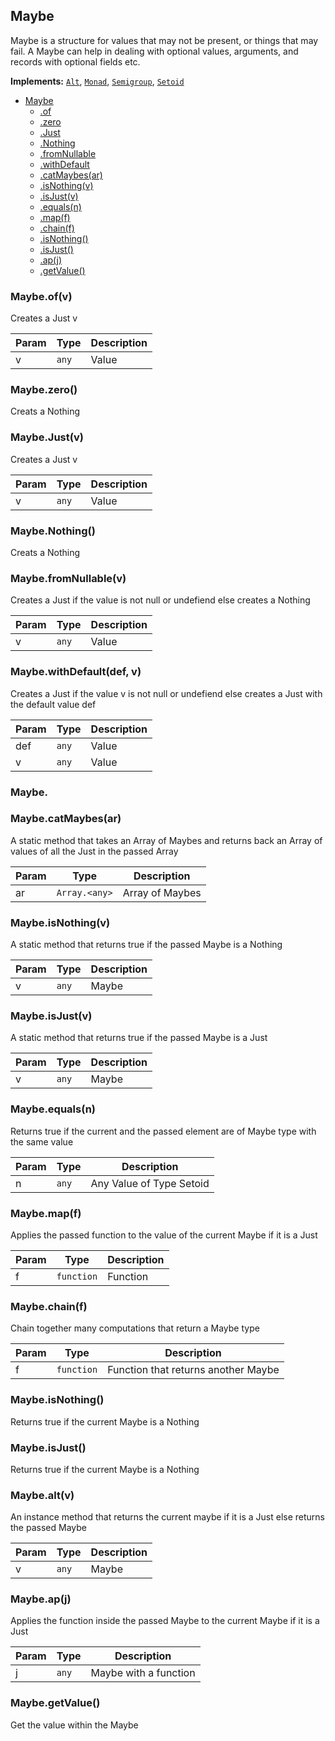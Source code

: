 <a name="Maybe"></a>

## Maybe 
Maybe is a structure for values that may not be present, or things that may fail.
A Maybe can help in dealing with optional values, arguments, and records with optional fields etc.

**Implements:** <code>[Alt](https://github.com/fantasyland/fantasy-land#alt)</code>, <code>[Monad](https://github.com/fantasyland/fantasy-land#monad)</code>, <code>[Semigroup](https://github.com/fantasyland/fantasy-land#semigroup)</code>, <code>[Setoid](https://github.com/fantasyland/fantasy-land#setoid)</code>

* [Maybe](#Maybe)
    * [.of](#Maybe.of)
    * [.zero](#Maybe.zero)
    * [.Just](#Maybe.Just)
    * [.Nothing](#Maybe.Nothing)
    * [.fromNullable](#Maybe.fromNullable)
    * [.withDefault](#Maybe.withDefault)
    * [.catMaybes(ar)](#Maybe.catMaybes)
    * [.isNothing(v)](#Maybe.isNothing)
    * [.isJust(v)](#Maybe.isJust)
    * [.equals(n)](#Maybe.equals)
    * [.map(f)](#Maybe.map)
    * [.chain(f)](#Maybe.chain)
    * [.isNothing()](#Maybe.isNothing)
    * [.isJust()](#Maybe.isJust)
    * [.ap(j)](#Maybe.ap)
    * [.getValue()](#Maybe.getValue)


<a name="Maybe.of"></a>

### Maybe.of(v)
Creates a Just v


| Param | Type | Description |
| --- | --- | --- |
| v | <code>any</code> | Value |

<a name="Maybe.zero"></a>

### Maybe.zero()
Creats a Nothing

<a name="Maybe.Just"></a>

### Maybe.Just(v)
Creates a Just v


| Param | Type | Description |
| --- | --- | --- |
| v | <code>any</code> | Value |

<a name="Maybe.Nothing"></a>

### Maybe.Nothing()
Creats a Nothing

<a name="Maybe.fromNullable"></a>

### Maybe.fromNullable(v)
Creates a Just if the value is not null or undefiend else creates a Nothing


| Param | Type | Description |
| --- | --- | --- |
| v | <code>any</code> | Value |

<a name="Maybe.withDefault"></a>

### Maybe.withDefault(def, v)
Creates a Just if the value v is not null or undefiend else creates a Just with the default value def


| Param | Type | Description |
| --- | --- | --- |
| def | <code>any</code> | Value |
| v | <code>any</code> | Value |

### Maybe.

<a name="Maybe.catMaybes"></a>

### Maybe.catMaybes(ar)
A static method that takes an Array of Maybes and returns back an Array of values of all the Just in the passed Array

| Param | Type | Description |
| --- | --- | --- |
| ar | <code>Array.&lt;any&gt;</code> | Array of Maybes |

<a name="Maybe.isNothing"></a>

### Maybe.isNothing(v)
A static method that returns true if the passed Maybe is a Nothing

| Param | Type | Description |
| --- | --- | --- |
| v | <code>any</code> | Maybe |

<a name="Maybe.isJust"></a>

### Maybe.isJust(v)
A static method that returns true if the passed Maybe is a Just

| Param | Type | Description |
| --- | --- | --- |
| v | <code>any</code> | Maybe |

<a name="Maybe.equals"></a>

### Maybe.equals(n)
Returns true if the current and the passed element are of Maybe type with the same value

| Param | Type | Description |
| --- | --- | --- |
| n | <code>any</code> | Any Value of Type Setoid |

<a name="Maybe.map"></a>

### Maybe.map(f)
Applies the passed function to the value of the current Maybe if it is a Just

| Param | Type | Description |
| --- | --- | --- |
| f | <code>function</code> | Function |

<a name="Maybe.chain"></a>

### Maybe.chain(f)
Chain together many computations that return a Maybe type 

| Param | Type | Description |
| --- | --- | --- |
| f | <code>function</code> | Function that returns another Maybe |

<a name="Maybe.isNothing"></a>

### Maybe.isNothing()
Returns true if the current Maybe is a Nothing 
<a name="Maybe.isJust"></a>

### Maybe.isJust()
Returns true if the current Maybe is a Nothing

<a name="Maybe.alt"></a>

### Maybe.alt(v)
An instance method that returns the current maybe if it is a Just else returns the passed Maybe

| Param | Type | Description |
| --- | --- | --- |
| v | <code>any</code> | Maybe |

<a name="Maybe.ap"></a>

### Maybe.ap(j)
Applies the function inside the passed Maybe to the current Maybe if it is a Just

| Param | Type | Description |
| --- | --- | --- |
| j | <code>any</code> | Maybe with a function |

<a name="Maybe.getValue"></a>

### Maybe.getValue()
Get the value within the Maybe